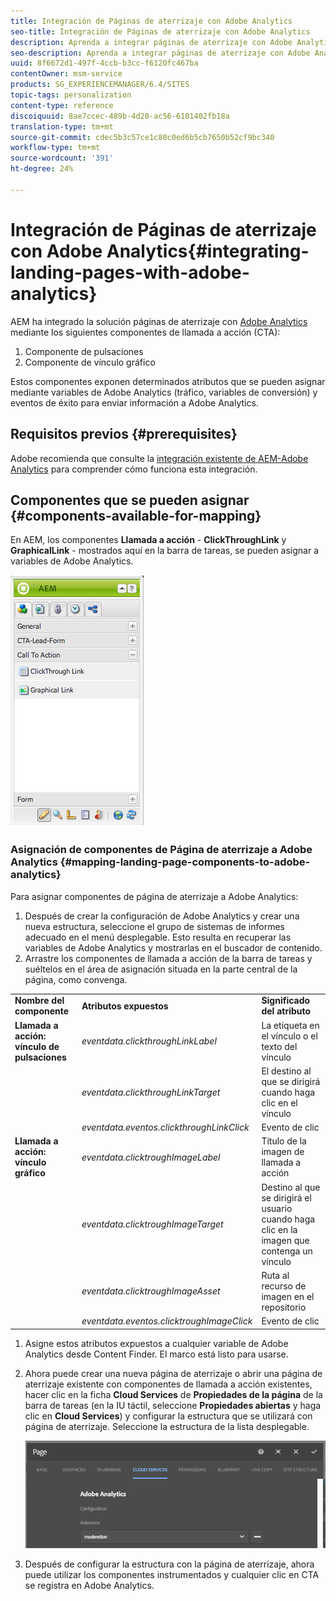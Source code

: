 ```yaml
---
title: Integración de Páginas de aterrizaje con Adobe Analytics
seo-title: Integración de Páginas de aterrizaje con Adobe Analytics
description: Aprenda a integrar páginas de aterrizaje con Adobe Analytics.
seo-description: Aprenda a integrar páginas de aterrizaje con Adobe Analytics.
uuid: 8f6672d1-497f-4ccb-b3cc-f6120fc467ba
contentOwner: msm-service
products: SG_EXPERIENCEMANAGER/6.4/SITES
topic-tags: personalization
content-type: reference
discoiquuid: 8ae7ccec-489b-4d20-ac56-6101402fb18a
translation-type: tm+mt
source-git-commit: cdec5b3c57ce1c80c0ed6b5cb7650b52cf9bc340
workflow-type: tm+mt
source-wordcount: '391'
ht-degree: 24%

---
```



# Integración de Páginas de aterrizaje con Adobe Analytics{#integrating-landing-pages-with-adobe-analytics}

AEM ha integrado la solución páginas de aterrizaje con [Adobe Analytics](https://www.omniture.com/en/products/analytics/sitecatalyst) mediante los siguientes componentes de llamada a acción (CTA):

1. Componente de pulsaciones
1. Componente de vínculo gráfico

Estos componentes exponen determinados atributos que se pueden asignar mediante variables de Adobe Analytics (tráfico, variables de conversión) y eventos de éxito para enviar información a Adobe Analytics.

## Requisitos previos {#prerequisites}

Adobe recomienda que consulte la [integración existente de AEM-Adobe Analytics](/help/sites-administering/adobeanalytics.md) para comprender cómo funciona esta integración.

## Componentes que se pueden asignar {#components-available-for-mapping}

En AEM, los componentes **Llamada a acción** - **ClickThroughLink** y **GraphicalLink** - mostrados aquí en la barra de tareas, se pueden asignar a variables de Adobe Analytics.

![chlimage_1-21](assets/chlimage_1-21.jpeg)

### Asignación de componentes de Página de aterrizaje a Adobe Analytics {#mapping-landing-page-components-to-adobe-analytics}

Para asignar componentes de página de aterrizaje a Adobe Analytics:

1. Después de crear la configuración de Adobe Analytics y crear una nueva estructura, seleccione el grupo de sistemas de informes adecuado en el menú desplegable. Esto resulta en recuperar las variables de Adobe Analytics y mostrarlas en el buscador de contenido.
1. Arrastre los componentes de llamada a acción de la barra de tareas y suéltelos en el área de asignación situada en la parte central de la página, como convenga.

<table> 
 <tbody>
  <tr>
   <td><strong>Nombre del componente</strong></td> 
   <td><strong>Atributos expuestos</strong></td> 
   <td><strong>Significado del atributo</strong></td> 
  </tr>
  <tr>
   <td><strong>Llamada a acción: vínculo de pulsaciones</strong></td> 
   <td><i>eventdata.clickthroughLinkLabel</i> <br /> </td> 
   <td>La etiqueta en el vínculo o el texto del vínculo </td> 
  </tr>
  <tr>
   <td><br type="_moz" /> </td> 
   <td><i>eventdata.clickthroughLinkTarget</i> <br /> </td> 
   <td>El destino al que se dirigirá cuando haga clic en el vínculo </td> 
  </tr>
  <tr>
   <td><br type="_moz" /> </td> 
   <td><i>eventdata.eventos.clickthroughLinkClick</i> <br /> </td> 
   <td>Evento de clic </td> 
  </tr>
  <tr>
   <td><strong>Llamada a acción: vínculo gráfico</strong></td> 
   <td><i>eventdata.clicktroughImageLabel</i> <br /> </td> 
   <td>Título de la imagen de llamada a acción </td> 
  </tr>
  <tr>
   <td><br type="_moz" /> </td> 
   <td><i>eventdata.clicktroughImageTarget</i> <br /> </td> 
   <td>Destino al que se dirigirá el usuario cuando haga clic en la imagen que contenga un vínculo</td> 
  </tr>
  <tr>
   <td><br type="_moz" /> </td> 
   <td><i>eventdata.clicktroughImageAsset</i> <br /> </td> 
   <td>Ruta al recurso de imagen en el repositorio </td> 
  </tr>
  <tr>
   <td><br type="_moz" /> </td> 
   <td><i>eventdata.eventos.clicktroughImageClick</i> <br /> </td> 
   <td>Evento de clic</td> 
  </tr>
 </tbody>
</table>

1. Asigne estos atributos expuestos a cualquier variable de Adobe Analytics desde Content Finder. El marco está listo para usarse.
1. Ahora puede crear una nueva página de aterrizaje o abrir una página de aterrizaje existente con componentes de llamada a acción existentes, hacer clic en la ficha **Cloud Services** de **Propiedades de la página** de la barra de tareas (en la IU táctil, seleccione **Propiedades abiertas** y haga clic en **Cloud Services**) y configurar la estructura que se utilizará con página de aterrizaje. Seleccione la estructura de la lista desplegable.

   ![chlimage_1-25](assets/chlimage_1-25.png)

1. Después de configurar la estructura con la página de aterrizaje, ahora puede utilizar los componentes instrumentados y cualquier clic en CTA se registra en Adobe Analytics.

